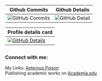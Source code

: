 ##

| Github Commits | Github Details |
| ------------- | ------------- |
| ![GitHub Commits](http://github-profile-summary-cards.vercel.app/api/cards/productive-time?username=luanvictorsz&theme=2077&utcOffset=-3) | ![GitHub Detail](https://github-profile-summary-cards.vercel.app/api/cards/repos-per-language?username=luanvictorsz&theme=2077&utcOffset=-3) 

| Profile details card |
| ------------- |
| [![GitHub Details](http://github-profile-summary-cards.vercel.app/api/cards/profile-details?username=luanvictorsz&theme=2077&utcOffset=-3)](https://github.com/vn7n24fzkq/github-profile-summary-cards)  |

##
<h3 align="left">Connect with me:</h3
                                   
My Links: [Aeternus.Poison](https://linktr.ee/aeternuspoison)
<br/>Publishing academic works on [Academia.edu](https://independent.academia.edu/luanvitordev)
##
